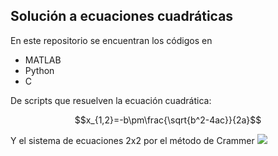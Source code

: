 ## Solución a ecuaciones cuadráticas

En este repositorio se encuentran los códigos en 
 * MATLAB
 * Python
 * C

De scripts que resuelven la ecuación cuadrática:


$$x_{1,2}=-b\pm\frac{\sqrt{b^2-4ac}}{2a}$$

Y el sistema de ecuaciones 2x2 por el método de Crammer
<img src="https://render.githubusercontent.com/render/math?math=\begin{align}ax+by&=c\\dx+ey&=f">

